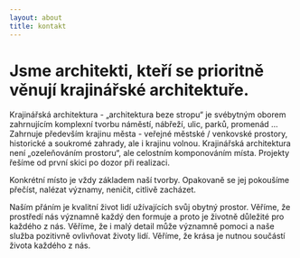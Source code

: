 ```yaml
---
layout: about
title: kontakt
---
```


# Jsme architekti, kteří se prioritně věnují krajinářské architektuře.

Krajinářská architektura - „architektura beze stropu“ je svébytným oborem zahrnujícím komplexní tvorbu náměstí, nábřeží, ulic, parků, promenád … Zahrnuje především krajinu města - veřejné městské / venkovské prostory, historické a soukromé zahrady, ale i krajinu volnou. Krajinářská architektura není „ozeleňováním prostoru“, ale celostním komponováním místa. Projekty řešíme od první skici po dozor při realizaci.

Konkrétní místo je vždy základem naší tvorby. Opakovaně se jej pokoušíme přečíst, nalézat významy, neničit, citlivě zacházet.

Naším přáním je kvalitní život lidí užívajících svůj obytný prostor. Věříme, že prostředí nás významně každý den formuje a proto je životně důležité pro každého z nás. Věříme, že i malý detail může významně pomoci a naše služba pozitivně ovlivňovat životy lidí. Věříme, že krása je nutnou součástí života každého z nás.
